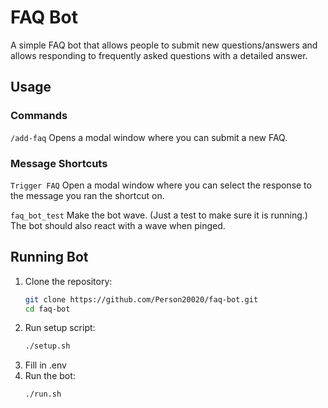 # FAQ Bot

A simple FAQ bot that allows people to submit new questions/answers and allows responding to frequently asked questions with a detailed answer.

## Usage

### Commands

`/add-faq` Opens a modal window where you can submit a new FAQ.

### Message Shortcuts

`Trigger FAQ` Open a modal window where you can select the response to the message you ran the shortcut on.

`faq_bot_test` Make the bot wave. (Just a test to make sure it is running.) The bot should also react with a wave when pinged.

## Running Bot

1. Clone the repository:
    ```bash
    git clone https://github.com/Person20020/faq-bot.git
    cd faq-bot
    ```
2. Run setup script:
    ```bash
    ./setup.sh
    ```
3. Fill in .env
4. Run the bot:
    ```bash
    ./run.sh
    ```
